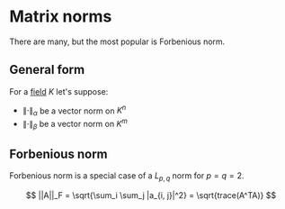 [field]: field.md

# Matrix norms

There are many, but the most popular is Forbenious norm.

## General form

For a [field][field] $K$ let's suppose:

- $\lVert \cdot \rVert_\alpha$ be a vector norm on $K^n$
- $\lVert \cdot \rVert_\beta$ be a vector norm on $K^m$


## Forbenious norm

Forbenious norm is a special case of a $L_{p, q}$ norm for $p = q = 2$.

$$
||A||_F = \sqrt{\sum_i \sum_j |a_{i, j}|^2} = \sqrt{trace(A^TA)}
$$
